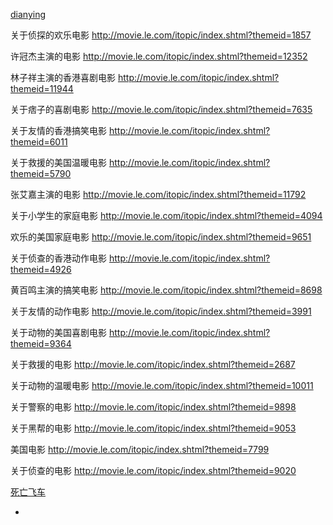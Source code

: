 
[dianying](https://github.com/7900ms/notinternet_deserted/blob/master/dianying.md)

关于侦探的欢乐电影
http://movie.le.com/itopic/index.shtml?themeid=1857

许冠杰主演的电影
http://movie.le.com/itopic/index.shtml?themeid=12352

林子祥主演的香港喜剧电影
http://movie.le.com/itopic/index.shtml?themeid=11944

关于痞子的喜剧电影
http://movie.le.com/itopic/index.shtml?themeid=7635

关于友情的香港搞笑电影
http://movie.le.com/itopic/index.shtml?themeid=6011

关于救援的美国温暖电影
http://movie.le.com/itopic/index.shtml?themeid=5790

张艾嘉主演的电影
http://movie.le.com/itopic/index.shtml?themeid=11792

关于小学生的家庭电影
http://movie.le.com/itopic/index.shtml?themeid=4094

欢乐的美国家庭电影
http://movie.le.com/itopic/index.shtml?themeid=9651

关于侦查的香港动作电影
http://movie.le.com/itopic/index.shtml?themeid=4926

黄百鸣主演的搞笑电影
http://movie.le.com/itopic/index.shtml?themeid=8698

关于友情的动作电影
http://movie.le.com/itopic/index.shtml?themeid=3991

关于动物的美国喜剧电影
http://movie.le.com/itopic/index.shtml?themeid=9364

关于救援的电影
http://movie.le.com/itopic/index.shtml?themeid=2687

关于动物的温暖电影
http://movie.le.com/itopic/index.shtml?themeid=10011

关于警察的电影
http://movie.le.com/itopic/index.shtml?themeid=9898

关于黑帮的电影
http://movie.le.com/itopic/index.shtml?themeid=9053

美国电影
http://movie.le.com/itopic/index.shtml?themeid=7799

关于侦查的电影
http://movie.le.com/itopic/index.shtml?themeid=9020

[死亡飞车](http://www.le.com/ptv/vplay/26453493.html)

-
